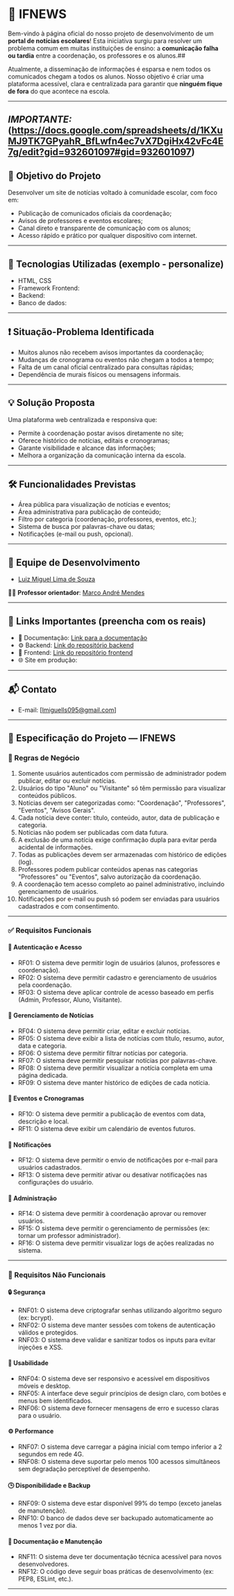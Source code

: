 # 📰 IFNEWS

Bem-vindo à página oficial do nosso projeto de desenvolvimento de um **portal de notícias escolares**! Esta iniciativa surgiu para resolver um problema comum em muitas instituições de ensino: a **comunicação falha ou tardia** entre a coordenação, os professores e os alunos.## 

Atualmente, a disseminação de informações é esparsa e nem todos os comunicados chegam a todos os alunos. Nosso objetivo é criar uma plataforma acessível, clara e centralizada para garantir que **ninguém fique de fora** do que acontece na escola.

---
*IMPORTANTE:*(https://docs.google.com/spreadsheets/d/1KXuMJ9TK7GPyahR_BfLwfn4ec7vX7DgiHx42vFc4E7g/edit?gid=932601097#gid=932601097)
---

## 🎯 Objetivo do Projeto

Desenvolver um site de notícias voltado à comunidade escolar, com foco em:

- Publicação de comunicados oficiais da coordenação;
- Avisos de professores e eventos escolares;
- Canal direto e transparente de comunicação com os alunos;
- Acesso rápido e prático por qualquer dispositivo com internet.

---

## 🧩 Tecnologias Utilizadas (exemplo - personalize)

- HTML, CSS
- Framework Frontend:
- Backend:
- Banco de dados:

---

## ❗ Situação-Problema Identificada

- Muitos alunos não recebem avisos importantes da coordenação;
- Mudanças de cronograma ou eventos não chegam a todos a tempo;
- Falta de um canal oficial centralizado para consultas rápidas;
- Dependência de murais físicos ou mensagens informais.

---

## 💡 Solução Proposta

Uma plataforma web centralizada e responsiva que:

- Permite à coordenação postar avisos diretamente no site;
- Oferece histórico de notícias, editais e cronogramas;
- Garante visibilidade e alcance das informações;
- Melhora a organização da comunicação interna da escola.

---

## 🛠️ Funcionalidades Previstas

- Área pública para visualização de notícias e eventos;
- Área administrativa para publicação de conteúdo;
- Filtro por categoria (coordenação, professores, eventos, etc.);
- Sistema de busca por palavras-chave ou datas;
- Notificações (e-mail ou push, opcional).

---

## 👥 Equipe de Desenvolvimento

- [Luiz Miguel Lima de Souza](https://github.com/LMSLima)

👨‍🏫 **Professor orientador**: [Marco André Mendes](https://github.com/marrcandre)

---

## 🔗 Links Importantes (preencha com os reais)

- 📄 Documentação: [Link para a documentação](#)
- ⚙️ Backend: [Link do repositório backend](#)
- 🎨 Frontend: [Link do repositório frontend](#)
- 🌐 Site em produção: [](#)

---

## 📬 Contato

- E-mail: [lmiguells095@gmail.com]

---

## 📘 Especificação do Projeto — IFNEWS

### 📌 Regras de Negócio

1. Somente usuários autenticados com permissão de administrador podem publicar, editar ou excluir notícias.  
2. Usuários do tipo "Aluno" ou "Visitante" só têm permissão para visualizar conteúdos públicos.  
3. Notícias devem ser categorizadas como: "Coordenação", "Professores", "Eventos", "Avisos Gerais".  
4. Cada notícia deve conter: título, conteúdo, autor, data de publicação e categoria.  
5. Notícias não podem ser publicadas com data futura.  
6. A exclusão de uma notícia exige confirmação dupla para evitar perda acidental de informações.  
7. Todas as publicações devem ser armazenadas com histórico de edições (log).  
8. Professores podem publicar conteúdos apenas nas categorias "Professores" ou "Eventos", salvo autorização da coordenação.  
9. A coordenação tem acesso completo ao painel administrativo, incluindo gerenciamento de usuários.  
10. Notificações por e-mail ou push só podem ser enviadas para usuários cadastrados e com consentimento.  

---

### ✅ Requisitos Funcionais

#### 🔐 Autenticação e Acesso

- RF01: O sistema deve permitir login de usuários (alunos, professores e coordenação).  
- RF02: O sistema deve permitir cadastro e gerenciamento de usuários pela coordenação.  
- RF03: O sistema deve aplicar controle de acesso baseado em perfis (Admin, Professor, Aluno, Visitante).  

#### 📰 Gerenciamento de Notícias

- RF04: O sistema deve permitir criar, editar e excluir notícias.  
- RF05: O sistema deve exibir a lista de notícias com título, resumo, autor, data e categoria.  
- RF06: O sistema deve permitir filtrar notícias por categoria.  
- RF07: O sistema deve permitir pesquisar notícias por palavras-chave.  
- RF08: O sistema deve permitir visualizar a notícia completa em uma página dedicada.  
- RF09: O sistema deve manter histórico de edições de cada notícia.  

#### 📅 Eventos e Cronogramas

- RF10: O sistema deve permitir a publicação de eventos com data, descrição e local.  
- RF11: O sistema deve exibir um calendário de eventos futuros.  

#### 🔔 Notificações

- RF12: O sistema deve permitir o envio de notificações por e-mail para usuários cadastrados.  
- RF13: O sistema deve permitir ativar ou desativar notificações nas configurações do usuário.  

#### 👥 Administração

- RF14: O sistema deve permitir à coordenação aprovar ou remover usuários.  
- RF15: O sistema deve permitir o gerenciamento de permissões (ex: tornar um professor administrador).  
- RF16: O sistema deve permitir visualizar logs de ações realizadas no sistema.  

---

### 🚫 Requisitos Não Funcionais

#### 🔒 Segurança

- RNF01: O sistema deve criptografar senhas utilizando algoritmo seguro (ex: bcrypt).  
- RNF02: O sistema deve manter sessões com tokens de autenticação válidos e protegidos.  
- RNF03: O sistema deve validar e sanitizar todos os inputs para evitar injeções e XSS.  

#### 📱 Usabilidade

- RNF04: O sistema deve ser responsivo e acessível em dispositivos móveis e desktop.  
- RNF05: A interface deve seguir princípios de design claro, com botões e menus bem identificados.  
- RNF06: O sistema deve fornecer mensagens de erro e sucesso claras para o usuário.  

#### ⚙️ Performance

- RNF07: O sistema deve carregar a página inicial com tempo inferior a 2 segundos em rede 4G.  
- RNF08: O sistema deve suportar pelo menos 100 acessos simultâneos sem degradação perceptível de desempenho.  

#### 🕒 Disponibilidade e Backup

- RNF09: O sistema deve estar disponível 99% do tempo (exceto janelas de manutenção).  
- RNF10: O banco de dados deve ser backupado automaticamente ao menos 1 vez por dia.  

#### 📂 Documentação e Manutenção

- RNF11: O sistema deve ter documentação técnica acessível para novos desenvolvedores.  
- RNF12: O código deve seguir boas práticas de desenvolvimento (ex: PEP8, ESLint, etc.).  

---
